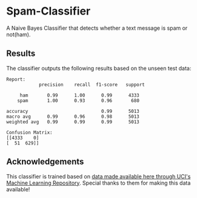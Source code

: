 # Spam-Classifier

A Naive Bayes Classifier that detects whether a text message is spam or not(ham). 

## Results

The classifier outputs the following results based on the unseen test data:

    Report: 
                precision    recall  f1-score   support

         ham       0.99      1.00      0.99      4333
        spam       1.00      0.93      0.96       680

    accuracy                           0.99      5013
    macro avg      0.99      0.96      0.98      5013
    weighted avg   0.99      0.99      0.99      5013

    Confusion Matrix: 
    [[4333    0]
    [  51  629]]

## Acknowledgements

This classifier is trained based on [data made available here through UCI's Machine Learning Repository](https://archive.ics.uci.edu/ml/datasets/sms+spam+collection#). Special thanks to them for making this data available!
